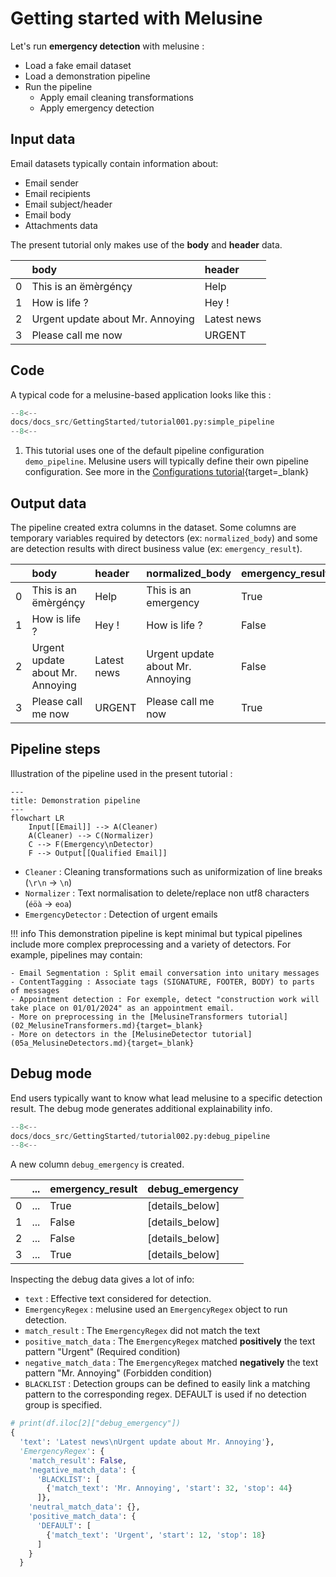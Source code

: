 # Getting started with Melusine

Let's run **emergency detection** with melusine :

* Load a fake email dataset
* Load a demonstration pipeline
* Run the pipeline  
    * Apply email cleaning transformations  
    * Apply emergency detection

## Input data

Email datasets typically contain information about:

- Email sender
- Email recipients
- Email subject/header
- Email body
- Attachments data

The present tutorial only makes use of the **body** and **header** data.

|    | body                             | header      |
|:---|:---------------------------------|:------------|
| 0  | This is an ëmèrgénçy             | Help        |
| 1  | How is life ?                    | Hey !       |
| 2  | Urgent update about Mr. Annoying | Latest news |
| 3  | Please call me now               | URGENT      |

## Code

A typical code for a melusine-based application looks like this :

```Python
--8<--
docs/docs_src/GettingStarted/tutorial001.py:simple_pipeline
--8<--
```

1. This tutorial uses one of the default pipeline configuration `demo_pipeline`. Melusine users will typically define their own pipeline configuration.
   See more in the [Configurations tutorial](06_Configurations.md){target=_blank}

## Output data

The pipeline created extra columns in the dataset.
Some columns are temporary variables required by detectors (ex: `normalized_body`)
and some are detection results with direct business value (ex: `emergency_result`).

|    | body                             | header      | normalized_body             | emergency_result   |
|:---|:---------------------------------|:------------|:---------------------------------|:-------------------|
| 0  | This is an ëmèrgénçy             | Help        | This is an emergency             | True               |
| 1  | How is life ?                    | Hey !       | How is life ?                    | False              |
| 2  | Urgent update about Mr. Annoying | Latest news | Urgent update about Mr. Annoying | False              |
| 3  | Please call me now               | URGENT      | Please call me now               | True               |

## Pipeline steps

Illustration of the pipeline used in the present tutorial :

``` mermaid
---
title: Demonstration pipeline
---
flowchart LR
    Input[[Email]] --> A(Cleaner)
    A(Cleaner) --> C(Normalizer)
    C --> F(Emergency\nDetector)
    F --> Output[[Qualified Email]]
```

* `Cleaner` : Cleaning transformations such as uniformization of line breaks (`\r\n` -> `\n`)
* `Normalizer` : Text normalisation to delete/replace non utf8 characters (`éöà` -> `eoa`)
* `EmergencyDetector` : Detection of urgent emails


!!! info
    This demonstration pipeline is kept minimal but typical pipelines include more complex preprocessing and a variety of detectors.
    For example, pipelines may contain:

    - Email Segmentation : Split email conversation into unitary messages
    - ContentTagging : Associate tags (SIGNATURE, FOOTER, BODY) to parts of messages
    - Appointment detection : For exemple, detect "construction work will take place on 01/01/2024" as an appointment email.
    - More on preprocessing in the [MelusineTransformers tutorial](02_MelusineTransformers.md){target=_blank}
    - More on detectors in the [MelusineDetector tutorial](05a_MelusineDetectors.md){target=_blank}


## Debug mode

End users typically want to know what lead melusine to a specific detection result. The debug mode generates additional explainability info.

```Python
--8<--
docs/docs_src/GettingStarted/tutorial002.py:debug_pipeline
--8<--
```


A new column `debug_emergency` is created.

|    | ... | emergency_result   | debug_emergency   |
|:---|:----|:-------------------|:------------------|
| 0  | ... | True               | [details_below]   |
| 1  | ... | False              | [details_below]   |
| 2  | ... | False              | [details_below]   |
| 3  | ... | True               | [details_below]   |

Inspecting the debug data gives a lot of info:

- `text` : Effective text considered for detection.
- `EmergencyRegex` : melusine used an `EmergencyRegex` object to run detection.
- `match_result` : The `EmergencyRegex` did not match the text
- `positive_match_data` : The `EmergencyRegex` matched **positively** the text pattern "Urgent" (Required condition)
- `negative_match_data` : The `EmergencyRegex` matched **negatively** the text pattern "Mr. Annoying" (Forbidden condition)
- `BLACKLIST` : Detection groups can be defined to easily link a matching pattern to the corresponding regex. DEFAULT is used if no detection group is specified.


```Python
# print(df.iloc[2]["debug_emergency"])
{
  'text': 'Latest news\nUrgent update about Mr. Annoying'},
  'EmergencyRegex': {
    'match_result': False,
    'negative_match_data': {
      'BLACKLIST': [
        {'match_text': 'Mr. Annoying', 'start': 32, 'stop': 44}
      ]},
    'neutral_match_data': {},
    'positive_match_data': {
      'DEFAULT': [
        {'match_text': 'Urgent', 'start': 12, 'stop': 18}
      ]
    }
  }
```
